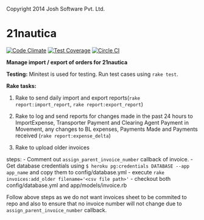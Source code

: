 Copyright 2014 Josh Software Pvt. Ltd.

21nautica
=========

[![Code Climate](https://codeclimate.com/github/joshsoftware/21nautica.png)](https://codeclimate.com/github/joshsoftware/21nautica)
[![Test Coverage](https://codeclimate.com/github/joshsoftware/21nautica/coverage.png)](https://codeclimate.com/github/joshsoftware/21nautica)
[![Circle CI](https://circleci.com/gh/joshsoftware/21nautica.png?circle-token=b35bfb25be8aac57a6ed5362024c74e73d7b8dcc)](https://circleci.com/gh/joshsoftware/21nautica)


**Manage import / export of orders for 21nautica**

**Testing:**
Minitest is used for testing. Run test cases using `rake test`.

**Rake tasks:**

1. Rake to send daily import and export reports(`rake report:import_report`, `rake report:export_report`)

2. Rake to log and send reports for changes made in the past 24 hours to ImportExpense, Transporter Payment and Clearing Agent Payment in Movement, any changes to BL expenses, Payments Made and Payments received (`rake report:expense_delta`)

3. Rake to upload older invoices

  steps:
    - Comment out `assign_parent_invoice_number` callback of invoice.
    - Get database credentials using `$ heroku pg:credentials DATABASE --app app_name` and copy them to config/database.yml
    - execute `rake invoices:add_older filename='<csv file path>'`
    - checkout both config/database.yml and app/models/invoice.rb

  Follow above steps as we do not want invoices sheet to be commited to repo and also to ensure that no invoice number will not change due to `assign_parent_invoice_number` callback. 
